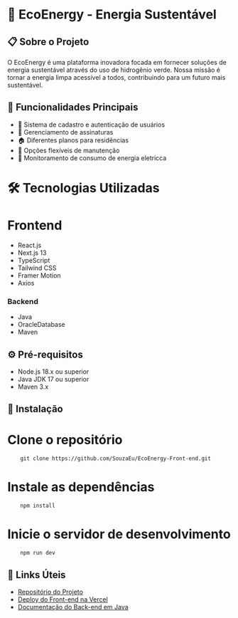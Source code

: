 # 🌱 EcoEnergy - Energia Sustentável

## 📋 Sobre o Projeto
O EcoEnergy é uma plataforma inovadora focada em fornecer soluções de energia sustentável através do uso de hidrogênio verde. Nossa missão é tornar a energia limpa acessível a todos, contribuindo para um futuro mais sustentável.

## 🚀 Funcionalidades Principais
- 👤 Sistema de cadastro e autenticação de usuários
- 📝 Gerenciamento de assinaturas
- 🏠 Diferentes planos para residências
- 🔧 Opções flexíveis de manutenção
- 💚 Monitoramento de consumo de energia eletricca

# 🛠️ Tecnologias Utilizadas
# Frontend
- React.js
- Next.js 13
- TypeScript
- Tailwind CSS
- Framer Motion
- Axios

### Backend
- Java
- OracleDatabase
- Maven

## ⚙️ Pré-requisitos
- Node.js 18.x ou superior
- Java JDK 17 ou superior
- Maven 3.x

## 🔧 Instalação

# Clone o repositório
        git clone https://github.com/SouzaEu/EcoEnergy-Front-end.git
        
# Instale as dependências
        npm install
        
# Inicie o servidor de desenvolvimento
        npm run dev

## 🔗 Links Úteis

- [Repositório do Projeto](https://github.com/SouzaEu/EcoEnergy-Front-end)
- [Deploy do Front-end na Vercel](eco-energy-two.vercel.app/)
- [Documentação do Back-end em Java](https://github.com/SouzaEu/JavaSubManagement)
